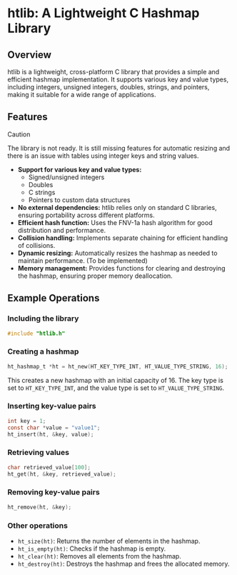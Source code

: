 # htlib: A Lightweight C Hashmap Library

## Overview
htlib is a lightweight, cross-platform C library that provides a simple and efficient hashmap implementation. It supports various key and value types, including integers, unsigned integers, doubles, strings, and pointers, making it suitable for a wide range of applications.

## Features

> [!caution]
> The library is not ready. It is still missing features for automatic resizing and there is an issue with tables using integer keys and string values.

*   **Support for various key and value types:**
    *   Signed/unsigned integers
    *   Doubles
    *   C strings
    *   Pointers to custom data structures
*   **No external dependencies:** htlib relies only on standard C libraries, ensuring portability across different platforms.
*   **Efficient hash function:** Uses the FNV-1a hash algorithm for good distribution and performance.
*   **Collision handling:** Implements separate chaining for efficient handling of collisions.
*   **Dynamic resizing:** Automatically resizes the hashmap as needed to maintain performance. (To be implemented)
*   **Memory management:** Provides functions for clearing and destroying the hashmap, ensuring proper memory deallocation.

## Example Operations
### Including the library
```c
#include "htlib.h"
```

### Creating a hashmap
```c
ht_hashmap_t *ht = ht_new(HT_KEY_TYPE_INT, HT_VALUE_TYPE_STRING, 16);
```

This creates a new hashmap with an initial capacity of 16. The key type is set to `HT_KEY_TYPE_INT`, and the value type is set to `HT_VALUE_TYPE_STRING`.

### Inserting key-value pairs
```c
int key = 1;
const char *value = "value1";
ht_insert(ht, &key, value);
```

### Retrieving values
```c
char retrieved_value[100];
ht_get(ht, &key, retrieved_value);
```

### Removing key-value pairs
```c
ht_remove(ht, &key);
```

### Other operations
* `ht_size(ht)`: Returns the number of elements in the hashmap.
* `ht_is_empty(ht)`: Checks if the hashmap is empty.
* `ht_clear(ht)`: Removes all elements from the hashmap.
* `ht_destroy(ht)`: Destroys the hashmap and frees the allocated memory.